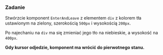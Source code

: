 ### Zadanie 
Stwórzcie komponent `EnterAndLeave` z elementem `div` z kolorem tła ustawionym na zielony, szerokością `500px` i wysokością `200px`.

Po najechaniu na `div` ma się zmieniać jego tło na niebieskie, a wysokość na `400px`.

**Gdy kursor odjedzie, komponent ma wrócić do pierwotnego stanu.**